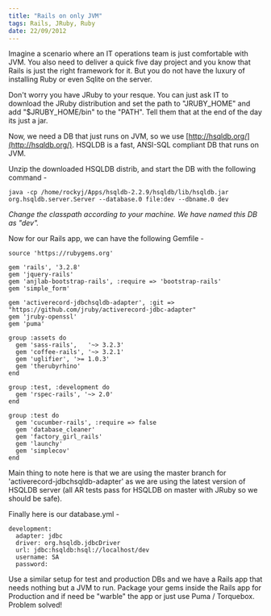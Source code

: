 ```yaml
--- 
title: "Rails on only JVM"
tags: Rails, JRuby, Ruby
date: 22/09/2012
---
```


Imagine a scenario where an IT operations team is just comfortable with JVM. You also need to deliver a quick five day project and you know that Rails is just the right framework for it. But you do not have the luxury of installing Ruby or even Sqlite on the server.

Don't worry you have JRuby to your resque. You can just ask IT to download the JRuby distribution and set the path to "JRUBY_HOME" and add "$JRUBY_HOME/bin" to the "PATH". Tell them that at the end of the day its just a jar.

Now, we need a DB that just runs on JVM, so we use [http://hsqldb.org/](http://hsqldb.org/). HSQLDB is a fast, ANSI-SQL compliant DB that runs on JVM.

Unzip the downloaded HSQLDB distrib, and start the DB with the following command - 

    java -cp /home/rockyj/Apps/hsqldb-2.2.9/hsqldb/lib/hsqldb.jar org.hsqldb.server.Server --database.0 file:dev --dbname.0 dev

*Change the classpath according to your machine. We have named this DB as "dev".*

Now for our Rails app, we can have the following Gemfile -

    source 'https://rubygems.org'

    gem 'rails', '3.2.8'
    gem 'jquery-rails'
    gem 'anjlab-bootstrap-rails', :require => 'bootstrap-rails'
    gem 'simple_form'

    gem 'activerecord-jdbchsqldb-adapter', :git => "https://github.com/jruby/activerecord-jdbc-adapter"
    gem 'jruby-openssl'
    gem 'puma'

    group :assets do
      gem 'sass-rails',   '~> 3.2.3'
      gem 'coffee-rails', '~> 3.2.1'
      gem 'uglifier', '>= 1.0.3'
      gem 'therubyrhino'
    end

    group :test, :development do
      gem 'rspec-rails', '~> 2.0'
    end

    group :test do
      gem 'cucumber-rails', :require => false
      gem 'database_cleaner'
      gem 'factory_girl_rails'
      gem 'launchy'
      gem 'simplecov'
    end

Main thing to note here is that we are using the master branch for 'activerecord-jdbchsqldb-adapter' as we are using the latest version of HSQLDB server (all AR tests pass for HSQLDB on master with JRuby so we should be safe).

Finally here is our database.yml -

    development:
      adapter: jdbc
      driver: org.hsqldb.jdbcDriver
      url: jdbc:hsqldb:hsql://localhost/dev
      username: SA
      password:

Use a similar setup for test and production DBs and we have a Rails app that needs nothing but a JVM to run. Package your gems inside the Rails app for Production and if need be "warble" the app or just use Puma / Torquebox. Problem solved!